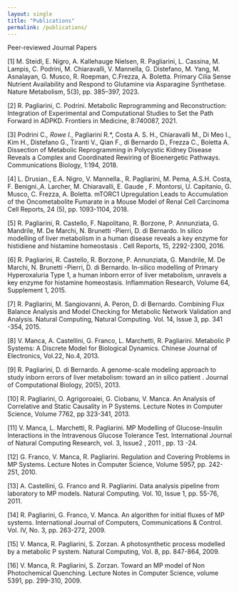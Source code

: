 ```yaml
---
layout: single
title: "Publications"
permalink: /publications/
---
```


Peer-reviewed Journal Papers

[1] M. Steidl, E. Nigro, A. Kallehauge Nielsen, R. Pagliarini, L. Cassina, M. Lampis, C. Podrini,
M. Chiaravalli, V. Mannella, G. Distefano, M. Yang, M. Asnalayan, G. Musco, R. Roepman,
C.Frezza, A. Boletta. Primary Cilia Sense Nutrient Availability and Respond to Glutamine via
Asparagine Synthetase. Nature Metabolism, 5(3), pp. 385–397, 2023.

[2] R. Pagliarini, C. Podrini. Metabolic Reprogramming and Reconstruction: Integration of
Experimental and Computational Studies to Set the Path Forward in ADPKD. Frontiers in
Medicine, 8:740087, 2021.

[3] Podrini C.*, Rowe I.*, Pagliarini R.*, Costa A. S. H., Chiaravalli M., Di Meo I., Kim H.,
Distefano G., Tiranti V., Qian F., di Bernardo D., Frezza C., Boletta A. Dissection of Metabolic
Reprogramming in Polycystic Kidney Disease Reveals a Complex and Coordinated Rewiring of
Bioenergetic Pathways. Communications Biology, 1:194, 2018.

[4] L. Drusian., E.A. Nigro, V. Mannella., R. Pagliarini, M. Pema, A.S.H. Costa, F. Benigni.,A.
Larcher, M. Chiaravalli, E. Gaude , F. Montorsi, U. Capitanio, G. Musco, C. Frezza, A. Boletta.
mTORC1 Upregulation Leads to Accumulation of the Oncometabolite Fumarate in a Mouse
Model of Renal Cell Carcinoma Cell Reports, 24 (5), pp. 1093-1104, 2018.

[5] R. Pagliarini, R. Castello, F. Napolitano, R. Borzone, P. Annunziata, G. Mandrile, M. De
Marchi, N. Brunetti -Pierri, D. di Bernardo. In silico modelling of liver metabolism in a human
disease reveals a key enzyme for histidiene and histamine homeostasis . Cell Reports, 15,
2292-2300, 2016.

[6] R. Pagliarini, R. Castello, R. Borzone, P. Annunziata, G. Mandrile, M. De Marchi, N. Brunetti
-Pierri, D. di Bernardo. In-silico modelling of Primary Hyperoxaluria Type 1, a human inborn
error of liver metabolism, unravels a key enzyme for histamine homeostasis. Inflammation
Research, Volume 64, Supplement 1, 2015.

[7] R. Pagliarini, M. Sangiovanni, A. Peron, D. di Bernardo. Combining Flux Balance Analysis
and Model Checking for Metabolic Network Validation and Analysis. Natural Computing, Natural
Computing. Vol. 14, Issue 3, pp. 341 -354, 2015.

[8] V. Manca, A. Castellini, G. Franco, L. Marchetti, R. Pagliarini. Metabolic P Systems: A
Discrete Model for Biological Dynamics. Chinese Journal of Electronics, Vol.22, No.4, 2013.

[9] R. Pagliarini, D. di Bernardo. A genome-scale modeling approach to study inborn errors of
liver metabolism: toward an in silico patient . Journal of Computational Biology, 20(5), 2013.

[10] R. Pagliarini, O. Agrigoroaiei, G. Ciobanu, V. Manca. An Analysis of Correlative and Static
Causality in P Systems. Lecture Notes in Computer Science, Volume 7762, pp 323-341, 2013.

[11] V. Manca, L. Marchetti, R. Pagliarini. MP Modelling of Glucose-Insulin Interactions in the
Intravenous Glucose Tolerance Test. International Journal of Natural Computing Research, vol.
3, Issue2 , 2011 , pp. 13 -24.

[12] G. Franco, V. Manca, R. Pagliarini. Regulation and Covering Problems in MP Systems.
Lecture Notes in Computer Science, Volume 5957, pp. 242-251, 2010.

[13] A. Castellini, G. Franco and R. Pagliarini. Data analysis pipeline from laboratory to MP
models. Natural Computing. Vol. 10, Issue 1, pp. 55-76, 2011.

[14] R. Pagliarini, G. Franco, V. Manca. An algorithm for initial fluxes of MP systems.
International Journal of Computers, Communications & Control. Vol. IV, No. 3, pp. 263-272,
2009.

[15] V. Manca, R. Pagliarini, S. Zorzan. A photosynthetic process modelled by a metabolic P
system. Natural Computing, Vol. 8, pp. 847-864, 2009.

[16] V. Manca, R. Pagliarini, S. Zorzan. Toward an MP model of Non Photochemical Quenching.
Lecture Notes in Computer Science, volume 5391, pp. 299-310, 2009.

